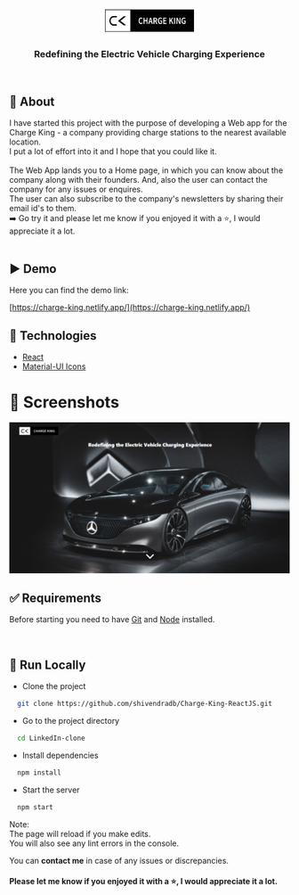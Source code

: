 <!-- ![Image of LinkedIn Project](./public/logo.jpg) -->
<h1 align="center"><img src=./public/logo.jpg width="160" height="40" object-fit="contain" title="logo"></h1>
<!-- <h1 align="center">Charge King</h1> -->
<h3 align="center">Redefining the Electric Vehicle Charging Experience</h3>

<br/>

<!-- <br/> -->

## 🎯 About

I have started this project with the purpose of developing a Web app for the Charge King - a company providing charge stations to the nearest available location. <br/>
I put a lot of effort into it and I hope that you could like it.<br/><br/>
The Web App lands you to a Home page, in which you can know about the company along with their founders. And, also the user can contact the company for any issues or enquires.<br/>
The user can also subscribe to the company's newsletters by sharing their email id's to them.<br/>
➡️ Go try it and please let me know if you enjoyed it with a ⭐️, I would appreciate it a lot.
<br/>
<br/>

## ▶️ Demo

Here you can find the demo link:

[https://charge-king.netlify.app/](https://charge-king.netlify.app/)

## 🚀 Technologies

- [React](https://reactjs.org/)
- [Material-UI Icons](https://material-ui.com/)
  <br/>

# 📸 Screenshots

![Screenshot of Home](./public/screenshot-home.jpg)
<br/>

## ✅ Requirements

Before starting you need to have [Git](https://git-scm.com) and [Node](https://nodejs.org/en/) installed.

<br/>

## 🔗 Run Locally

- Clone the project

```bash
  git clone https://github.com/shivendradb/Charge-King-ReactJS.git
```

- Go to the project directory

```bash
  cd LinkedIn-clone
```

- Install dependencies

```bash
  npm install
```

- Start the server

```bash
  npm start
```

Note: <br/>
The page will reload if you make edits. <br/>
You will also see any lint errors in the console.

You can **contact me** in case of any issues or discrepancies. <br/>

#### **Please let me know if you enjoyed it with a ⭐️, I would appreciate it a lot.**
